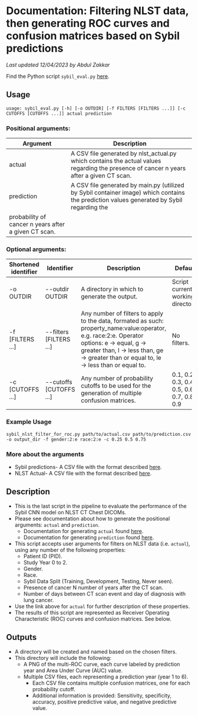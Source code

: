 # Documentation: Filtering NLST data, then generating ROC curves and confusion matrices based on Sybil predictions

*Last updated 12/04/2023 by Abdul Zakkar*

Find the Python script `sybil_eval.py` [here](../scripts/sybil_eval.py).

## Usage

`usage: sybil_eval.py [-h] [-o OUTDIR] [-f FILTERS [FILTERS ...]] [-c CUTOFFS
[CUTOFFS ...]] actual prediction`

### Positional arguments:

| Argument | Description |
|---|---|
| actual | A CSV file generated by nlst_actual.py which contains the actual values regarding the presence of cancer n years after a given CT scan. |
| prediction | A CSV file generated by main.py (utilized by Sybil container image) which contains the prediction values generated by Sybil regarding the
probability of cancer n years after a given CT scan. |

### Optional arguments:

| Shortened identifier | Identifier | Description | Default |
|---|---|---|---|
| -o OUTDIR | --outdir OUTDIR | A directory in which to generate the output. | Script current working directory. |
| -f [FILTERS ...] | --filters [FILTERS ...] | Any number of filters to apply to the data, formated as such: property_name:value:operator, e.g. race:2:e. Operator options: e -> equal, g -> greater than, l -> less than, ge -> greater than or equal to, le -> less than or equal to. | No filters. |
| -c [CUTOFFS ...] | --cutoffs [CUTOFFS ...] | Any number of probability cutoffs to be used for the generation of multiple confusion matrices. | 0.1, 0.2, 0.3, 0.4, 0.5, 0.6, 0.7, 0.8, 0.9 |

### Example Usage

`sybil_nlst_filter_for_roc.py path/to/actual.csv path/to/prediction.csv -o output_dir -f gender:2:e race:2:e -c 0.25 0.5 0.75`

### More about the arguments

- Sybil predictions- A CSV file with the format described [here](doc_sybil_main_py.md).
- NLST Actual- A CSV file with the format described [here](doc_nlst_actual.md).

## Description

- This is the last script in the pipeline to evaluate the performance of the Sybil CNN model on NLST CT Chest DICOMs.
- Please see documentation about how to generate the positional arguments: `actual` and `prediction`.
    - Documentation for generating `actual` found [here](doc_nlst_actual.md).
    - Documentation for generating `prediction` found [here](doc_sybil_main_py.md).
- This script accepts user arguments for filters on NLST data (i.e. `actual`), using any number of the following properties:
    - Patient ID (PID).
    - Study Year 0 to 2. 
    - Gender.
    - Race.
    - Sybil Data Split (Training, Development, Testing, Never seen).
    - Presence of cancer N number of years after the CT scan.
    - Number of days between CT scan event and day of diagnosis with lung cancer.
- Use the link above for `actual` for further description of these properties.
- The results of this script are represented as Receiver Operating Characteristic (ROC) curves and confusion matrices. See below.

## Outputs

- A directory will be created and named based on the chosen filters.
- This directory will include the following:
    - A PNG of the multi-ROC curve, each curve labeled by prediction year and Area Under Curve (AUC) value.
    - Multiple CSV files, each representing a prediction year (year 1 to 6).
        - Each CSV file contains multiple confusion matrices, one for each
          probability cutoff.
        - Additional information is provided: Sensitivity, specificity,
          accuracy, positive predictive value, and negative predictive value.
